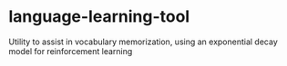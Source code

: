 # language-learning-tool
Utility to assist in vocabulary memorization, using an exponential decay model for reinforcement learning
